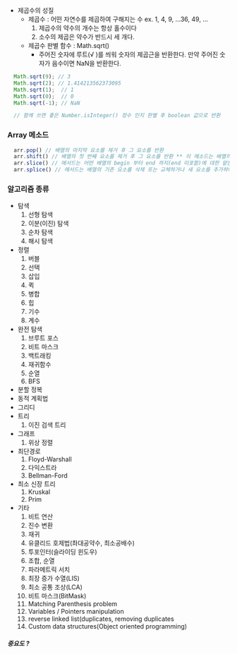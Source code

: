 - 제곱수의 성질 
  - 제곱수 : 어떤 자연수를 제곱하여 구해지는 수 ex. 1, 4, 9, ...36, 49, ...
    1. 제곱수의 약수의 개수는 항상 홀수이다
    2. 소수의 제곱은 약수가 반드시 세 개다.
  - 제곱수 판별 함수 : Math.sqrt()
    - 주어진 숫자에 루트(√ )를 씌워 숫자의 제곱근을 반환한다. 만약 주어진 숫자가 음수이면 NaN을 반환한다.
``` js
  Math.sqrt(9); // 3
  Math.sqrt(2); // 1.414213562373095
  Math.sqrt(1);  // 1
  Math.sqrt(0);  // 0
  Math.sqrt(-1); // NaN

  // 함께 쓰면 좋은 Number.isInteger() 정수 인지 판별 후 boolean 값으로 반환
```
### Array 메소드
``` js
  arr.pop() // 배열의 마지막 요소를 제거 후 그 요소를 반환
  arr.shift() // 배열의 첫 번째 요소를 제거 후 그 요소를 반환 ** 이 메소드는 배열의 길이를 변하게 한다.
  arr.slice() // 메서드는 어떤 배열의 begin 부터 end 까지(end 미포함)에 대한 얕은 복사본을 새로운 배열 객체로 반환합니다. 원본 배열은 바뀌지 않습니다.
  arr.splice() // 메서드는 배열의 기존 요소를 삭제 또는 교체하거나 새 요소를 추가하여 배열의 내용을 변경합니다.
```

### 알고리즘 종류
- 탐색
  1. 선형 탐색
  2. 이분(이진) 탐색
  3. 순차 탐색
  4. 해시 탐색
- 정렬
  1. 버블
  2. 선택
  3. 삽입
  4. 퀵
  5. 병합
  6. 힙
  7. 기수
  8. 계수
- 완전 탐색 
  1. 브루트 포스
  2. 비트 마스크
  3. 백트래킹
  4. 재귀함수
  5. 순열
  6. BFS
- 분할 정복
- 동적 계획법
- 그리디
- 트리
  1. 이진 검색 트리
- 그래프
  1. 위상 정렬
- 최단경로
  1. Floyd-Warshall
  2. 다익스트라
  3. Bellman-Ford
- 최소 신장 트리
  1. Kruskal
  2. Prim
- 기타
  1. 비트 연산
  2. 진수 변환
  3. 재귀
  4. 유클리드 호제법(촤대공약수, 최소공배수)
  5. 투포인터(슬라이딩 윈도우)
  6. 조합, 순열
  7. 파라메트릭 서치
  8. 최장 증가 수열(LIS)
  9. 최소 공통 조상(LCA)
  10. 비트 마스크(BitMask)
  11. Matching Parenthesis problem
  12. Variables / Pointers manipulation
  13. reverse linked list(duplicates, removing duplicates
  14. Custom data structures(Object oriented programming)

##### 중요도 ? 
